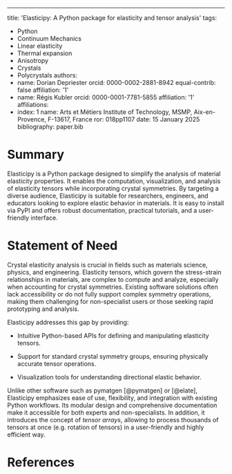 ---
title: 'Elasticipy: A Python package for elasticity and tensor analysis'
tags:
  - Python
  - Continuum Mechanics
  - Linear elasticity
  - Thermal expansion
  - Anisotropy
  - Crystals
  - Polycrystals
authors:
  - name: Dorian Depriester
    orcid: 0000-0002-2881-8942
    equal-contrib: false
    affiliation: '1'
  - name: Régis Kubler
    orcid: 0000-0001-7781-5855
    affiliation: '1'
affiliations:
 - index: 1
   name: Arts et Métiers Institute of Technology, MSMP, Aix-en-Provence, F-13617, France
   ror: 018pp1107
date: 15 January 2025
bibliography: paper.bib

# Summary

Elasticipy is a Python package designed to simplify the analysis of material elasticity properties. It enables the 
computation, visualization, and analysis of elasticity tensors while incorporating crystal symmetries. By targeting a 
diverse audience, Elasticipy is suitable for researchers, engineers, and educators looking to explore elastic behavior 
in materials. It is easy to install via PyPI and offers robust documentation, practical tutorials, and a user-friendly 
interface. 

# Statement of Need

Crystal elasticity analysis is crucial in fields such as materials science, physics, and engineering. Elasticity 
tensors, which govern the stress-strain relationships in materials, are complex to compute and analyze, especially when 
accounting for crystal symmetries. Existing software solutions often lack accessibility or do not fully support complex 
symmetry operations, making them challenging for non-specialist users or those seeking rapid prototyping and analysis.

Elasticipy addresses this gap by providing:

  - Intuitive Python-based APIs for defining and manipulating elasticity tensors.

  - Support for standard crystal symmetry groups, ensuring physically accurate tensor operations.

  - Visualization tools for understanding directional elastic behavior.

Unlike other software such as pymatgen [@pymatgen] or [@elate], Elasticipy emphasizes ease of use, flexibility, and 
integration with existing Python workflows. Its modular design and comprehensive documentation make it accessible for 
both experts and non-specialists. In addition, it introduces the concept of *tensor arrays*, allowing to process thousands of tensors
at once (e.g. rotation of tensors) in a user-friendly and highly efficient way.

# References